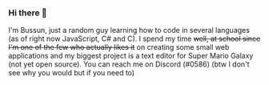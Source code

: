 ### Hi there 👋
I'm Bussun, just a random guy learning how to code in several languages (as of right now JavaScript, C# and C).
I spend my time ~~well, at school since I'm one of the few who actually likes it~~ on creating some small web applications
and my biggest project is a text editor for Super Mario Galaxy (not yet open source). You can reach me on Discord (#0586)
(btw I don't see why you would but if you need to)

<!--
**Bussun/Bussun** is a ✨ _special_ ✨ repository because its `README.md` (this file) appears on your GitHub profile.

Here are some ideas to get you started:

- 🔭 I’m currently working on ...
- 🌱 I’m currently learning ...
- 👯 I’m looking to collaborate on ...
- 🤔 I’m looking for help with ...
- 💬 Ask me about ...
- 📫 How to reach me: ...
- 😄 Pronouns: ...
- ⚡ Fun fact: ...
-->
